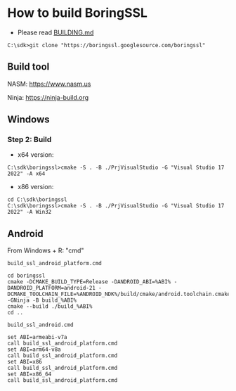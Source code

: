 # How to build BoringSSL

- Please read [BUILDING.md](https://boringssl.googlesource.com/boringssl/+/HEAD/BUILDING.md)

```console
C:\sdk>git clone "https://boringssl.googlesource.com/boringssl"
```

## Build tool

NASM: https://www.nasm.us

Ninja: https://ninja-build.org

## Windows

### Step 2: Build

- x64 version:
```console
C:\sdk\boringssl>cmake -S . -B ./PrjVisualStudio -G "Visual Studio 17 2022" -A x64
```

- x86 version:
```console
cd C:\sdk\boringssl
C:\sdk\boringssl>cmake -S . -B ./PrjVisualStudio -G "Visual Studio 17 2022" -A Win32
```

## Android

From Windows + R: "cmd"

`build_ssl_android_platform.cmd`

```console
cd boringssl
cmake -DCMAKE_BUILD_TYPE=Release -DANDROID_ABI=%ABI% -DANDROID_PLATFORM=android-21 -DCMAKE_TOOLCHAIN_FILE=%ANDROID_NDK%/build/cmake/android.toolchain.cmake -GNinja -B build_%ABI%
cmake --build ./build_%ABI%
cd ..
```

`build_ssl_android.cmd`

```console
set ABI=armeabi-v7a
call build_ssl_android_platform.cmd
set ABI=arm64-v8a
call build_ssl_android_platform.cmd
set ABI=x86
call build_ssl_android_platform.cmd
set ABI=x86_64
call build_ssl_android_platform.cmd
```